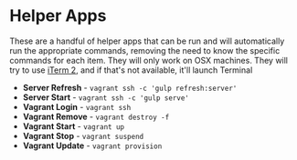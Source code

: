 # Helper Apps

These are a handful of helper apps that can be run and will automatically run the appropriate commands, removing the need to know the specific commands for each item. They will only work on OSX machines. They will try to use [iTerm 2](http://iterm2.com/), and if that's not available, it'll launch Terminal

* **Server Refresh** - `vagrant ssh -c 'gulp refresh:server'`
* **Server Start** - `vagrant ssh -c 'gulp serve'`
* **Vagrant Login** - `vagrant ssh`
* **Vagrant Remove** - `vagrant destroy -f`
* **Vagrant Start** - `vagrant up`
* **Vagrant Stop** - `vagrant suspend`
* **Vagrant Update** - `vagrant provision`
